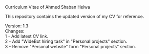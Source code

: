 Curriculum Vitae of Ahmed Shaban Helwa

This repository contains the updated version of my CV for reference.

Version: 1.3  
Changes:  
1 - Add latest CV link.  
2 - Add "WideBot hiring task" in "Personal projects" section.  
3 - Remove "Personal website" form "Personal projects" section.
